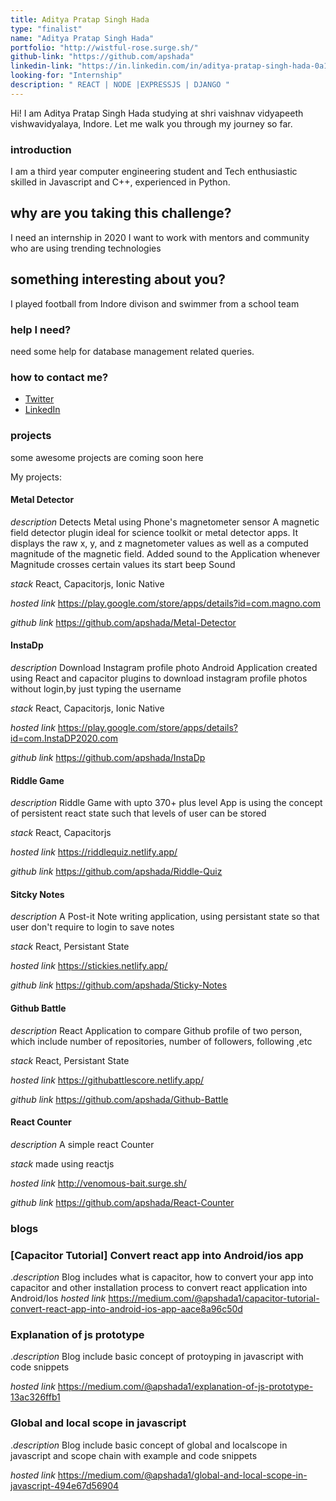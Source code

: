 ```yaml
---
title: Aditya Pratap Singh Hada 
type: "finalist"
name: "Aditya Pratap Singh Hada"
portfolio: "http://wistful-rose.surge.sh/"
github-link: "https://github.com/apshada"
linkedin-link: "https://in.linkedin.com/in/aditya-pratap-singh-hada-0a106b183"
looking-for: "Internship"
description: " REACT | NODE |EXPRESSJS | DJANGO "
---
```


Hi! I am Aditya Pratap Singh Hada studying at shri vaishnav vidyapeeth vishwavidyalaya, Indore. Let me walk you through my journey so far.

### introduction

I am a third year computer engineering student and Tech enthusiastic skilled in Javascript and C++, experienced in Python.

## why are you taking this challenge?

I need an internship in 2020
I want to work with mentors and community who are using trending technologies 

## something interesting about you?

I played football from Indore divison and swimmer from a school team

### help I need?

need some help for database management related queries. 

### how to contact me?

- [Twitter](https://twitter.com/apshada1)
- [LinkedIn](https://in.linkedin.com/in/aditya-pratap-singh-hada-0a106b183)

### projects

some awesome projects are coming soon here

My projects:

#### Metal Detector
_description_ Detects Metal using Phone's magnetometer sensor
A magnetic field detector plugin ideal for science toolkit or metal detector apps. It displays the raw x, y, and z magnetometer values as well as a computed magnitude of the magnetic field. Added sound to the Application whenever Magnitude crosses certain values its start beep Sound

_stack_ React, Capacitorjs, Ionic Native

_hosted link_ https://play.google.com/store/apps/details?id=com.magno.com

_github link_ https://github.com/apshada/Metal-Detector

#### InstaDp
_description_  Download Instagram profile photo Android Application created using React and capacitor plugins to download instagram profile photos without login,by just typing the username

_stack_ React, Capacitorjs, Ionic Native

_hosted link_ https://play.google.com/store/apps/details?id=com.InstaDP2020.com

_github link_ https://github.com/apshada/InstaDp

#### Riddle Game
_description_ Riddle Game with upto 370+ plus level App is using the concept of persistent react state such that levels of user can be stored

_stack_ React, Capacitorjs

_hosted link_ https://riddlequiz.netlify.app/

_github link_ https://github.com/apshada/Riddle-Quiz

#### Sitcky Notes
_description_ A Post-it Note writing application, using persistant state so that user don't require to login to save notes

_stack_ React, Persistant State

_hosted link_ https://stickies.netlify.app/

_github link_ https://github.com/apshada/Sticky-Notes



#### Github Battle
_description_ React Application to compare Github profile of two person, which include number of repositories, number of followers, following ,etc

_stack_ React, Persistant State

_hosted link_ https://githubattlescore.netlify.app/

_github link_ https://github.com/apshada/Github-Battle


#### React Counter

_description_  A simple react Counter

_stack_ made using reactjs

_hosted link_ http://venomous-bait.surge.sh/

_github link_ https://github.com/apshada/React-Counter

### blogs

### [Capacitor Tutorial] Convert react app into Android/ios app

._description_  Blog includes what is capacitor, how to convert your app into capacitor and other installation process to convert react application into Android/Ios
_hosted link_ https://medium.com/@apshada1/capacitor-tutorial-convert-react-app-into-android-ios-app-aace8a96c50d

### Explanation of js prototype

._description_  Blog include basic concept of protoyping in javascript with code snippets

_hosted link_ https://medium.com/@apshada1/explanation-of-js-prototype-13ac326ffb1

### Global and local scope in javascript

._description_  Blog include basic concept of global and localscope in javascript and scope chain with example and code snippets

_hosted link_ https://medium.com/@apshada1/global-and-local-scope-in-javascript-494e67d56904
